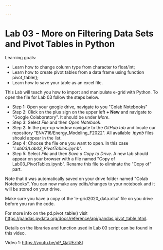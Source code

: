 ```yaml
---

---
```


# Lab 03 - More on Filtering Data Sets and Pivot Tables in Python

Learning goals:
* Learn how to change column type from character to float/int;
* Learn how to create pivot tables from a data frame using function pivot_table();
* Learn how to save your table as an excel file.


This Lab will teach you how to import and manipulate e-grid with Python. To open the file for Lab 03 follow the steps below.

* Step 1: Open your google drive, navigate to you "Colab Notebooks" <br>
* Step 2: Click on the plus sign on the upper left **+ New** and navigate to "Google Colaboratory". It should be under *More*. <br>
* Step 3: Select *File* and then *Open Notebook*. <br>
* Step 2: In the pop-up window navigate to the *GitHub tab* and locate our repository "ENV716/Energy_Modeling_F2022". All available *.ipynb* files should appear in the list. <br>
* Step 4: Choose the file one you want to open. In this case "*Lab03/Lab03_PivotTables.ipynb*".
* Step 5: Select *File* and then *Save a Copy to Drive*. A new tab should appear on your browser with a file named "Copy of Lab03_PivotTables.ipynb". Rename this file to eliminate the "Copy of" part. <br>

Note that it was automatically saved on your drive folder named "Colab Notebooks". You can now make any edits/changes to your notebook and it will be stored on your drive. <br>

Make sure you have a copy of the 'e-grid2020_data.xlsx' file on you drive before you run the code.

For more info on the pd.pivot_table() visit https://pandas.pydata.org/docs/reference/api/pandas.pivot_table.html.

Details on the libraries and function used in Lab 03 script can be found in this video.

Video 1: https://youtu.be/pP_QaUEzh8I
